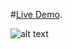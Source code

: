 

 #[Live Demo](https://markdown-previewer-g5eb422ou-trefu.vercel.app/).


![alt text](https://i.imgur.com/tDg7xT5.png)

